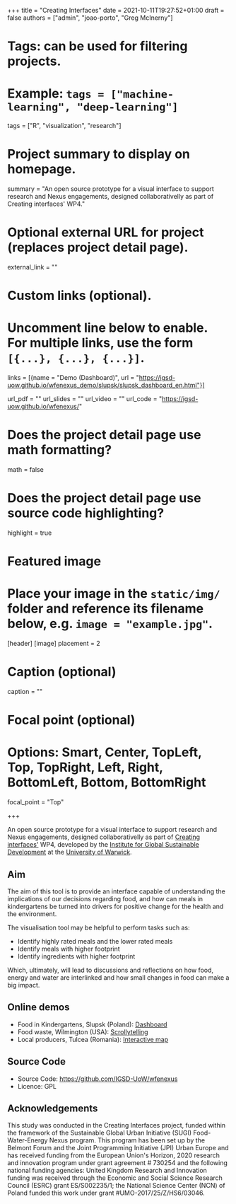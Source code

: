 +++
title = "Creating Interfaces"
date = 2021-10-11T19:27:52+01:00
draft = false
authors = ["admin", "joao-porto", "Greg McInerny"]

# Tags: can be used for filtering projects.
# Example: `tags = ["machine-learning", "deep-learning"]`
tags = ["R", "visualization", "research"]

# Project summary to display on homepage.
summary = "An open source prototype for a visual interface to support research and Nexus engagements, designed collaborativelly as part of Creating interfaces' WP4."

# Optional external URL for project (replaces project detail page).
external_link = ""

# Custom links (optional).
#   Uncomment line below to enable. For multiple links, use the form `[{...}, {...}, {...}]`.
links = [{name = "Demo (Dashboard)", url = "https://igsd-uow.github.io/wfenexus_demo/slupsk/slupsk_dashboard_en.html"}]


url_pdf = ""
url_slides = ""
url_video = ""
url_code = "https://igsd-uow.github.io/wfenexus/"


# Does the project detail page use math formatting?
math = false

# Does the project detail page use source code highlighting?
highlight = true

# Featured image
# Place your image in the `static/img/` folder and reference its filename below, e.g. `image = "example.jpg"`.
[header]
[image]
  placement = 2
  # Caption (optional)
  caption = ""

  # Focal point (optional)
  # Options: Smart, Center, TopLeft, Top, TopRight, Left, Right, BottomLeft, Bottom, BottomRight
  focal_point = "Top"

+++

An open source prototype for a visual interface to support research and Nexus engagements, designed collaborativelly as part of [Creating interfaces'](https://creatinginterfaces.eifer.kit.edu/) WP4, developed by the [Institute for Global Sustainable Development](https://warwick.ac.uk/fac/arts/schoolforcross-facultystudies/igsd) at the [University of Warwick](https://warwick.ac.uk/).

## Aim

The aim of this tool is to provide an interface capable of understanding the implications of our decisions regarding food, and how can meals in kindergartens be turned into drivers for positive change for the health and the environment.

The visualisation tool may be helpful to perform tasks such as:

* Identify highly rated meals and the lower rated meals
* Identify meals with higher footprint
* Identify ingredients with higher footprint

Which, ultimately, will lead to discussions and reflections on how food, energy and water are interlinked and how small changes in food can make a big impact.

## Online demos

* Food in Kindergartens, Slupsk (Poland): [Dashboard](https://igsd-uow.github.io/wfenexus_demo/slupsk/slupsk_dashboard.html#overview)
* Food waste, Wilmington (USA): [Scrollytelling](https://igsd-uow.github.io/wfenexus_demo/wilmington/infographics.html)
* Local producers, Tulcea (Romania): [Interactive map](https://igsd-uow.github.io/wfenexus_demo/tulcea/tulcea_dashboard.html)

## Source Code

* Source Code: https://github.com/IGSD-UoW/wfenexus
* Licence: GPL

## Acknowledgements

This study was conducted in the Creating Interfaces project, funded within the framework of the Sustainable Global Urban Initiative (SUGI) Food-Water-Energy Nexus program. This program has been set up by the Belmont Forum and the Joint Programming Initiative (JPI) Urban Europe and has received funding from the European Union's Horizon, 2020 research and innovation program under grant agreement # 730254 and the following national funding agencies: United Kingdom Research and Innovation funding was received through the Economic and Social Science Research Council (ESRC) grant ES/S002235/1; the National Science Center (NCN) of Poland funded this work under grant #UMO-2017/25/Z/HS6/03046.
